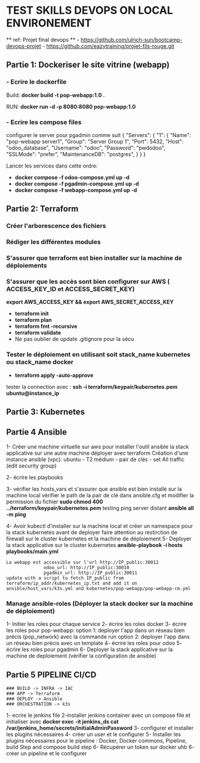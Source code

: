 # TEST SKILLS DEVOPS ON LOCAL ENVIRONEMENT
 ** ref: Projet final devops **
    - https://github.com/ulrich-sun/bootcamp-devops-projet
    - https://github.com/eazytraining/projet-fils-rouge.git

## Partie 1: Dockeriser le site vitrine (webapp)
### - Ecrire le dockerfile

Build: **docker build -t pop-webapp:1.0 .**

RUN: **docker run -d -p 8080:8080 pop-webapp:1.0**

### - Ecrire les compose files
configurer le server pour pgadmin comme suit
{
  "Servers": {
    "1": {
      "Name": "pop-webapp server1",
      "Group": "Server Group 1",
      "Port": 5432,
      "Host": "odoo_database",
      "Username": "odoo",
      "Password": "pwdodoo",
      "SSLMode": "prefer",
      "MaintenanceDB": "postgres",
    }
  }
}

Lancer les services dans cette ordre:
- **docker compose -f odoo-compose.yml up -d**
- **docker compose -f pgadmin-compose.yml up -d**
- **docker compose -f webapp-compose.yml up -d**

## Partie 2: Terraform
### Créer l'arborescence des fichiers
### Rédiger les différentes modules
### S'assurer que terraform est bien installer sur la machine de déploiements
### S'assurer que les accès sont bien configurer sur AWS ( ACCESS_KEY_ID et ACCESS_SECRET_KEY)
**export AWS_ACCESS_KEY && export AWS_SECRET_ACCESS_KEY**
- **terraform init**
- **terraform plan**
- **terraform fmt -recursive**
- **terraform validate**
- Ne pas oublier de update .gitignore pour la sécu
### Tester le déploiement en utilisant soit stack_name kubernetes ou stack_name docker
- **terraform apply -auto-approve**

tester la connection avec : **ssh -i terraform/keypair/kubernetes.pem ubuntu@instance_ip**


## Partie 3: Kubernetes

## Partie 4 Ansible
1- Créer une machine virtuelle sur aws pour installer l'outil ansible la stack applicative sur une autre machine déployer avec terraform
  Création d'une instance ansible (vpc):
    ubuntu - T2 médium - pair de clés - set All traffic (edit security group)

2- écrire les playbooks

3- vérifier les hosts_vars et s'assurer que ansible est bien installé sur la machine local 
    vérifier le path de la pair de clé dans ansible.cfg et modifier la permission du fichier **sudo chmod 400 ../terraform/keypair/kubernetes.pem**
    testing ping server distant **ansible all -m ping**

4- Avoir kubectl d'installer sur la machine local et créer un namespace pour la stack kubernetes avant de deployer
faire attention au restirction de firewall sur le cluster kubernetes et la machine de déploiement
5- Deployer la stack applicative sur le cluster kubernetes
    **ansible-playbook -i hosts playbooks/main.yml**
  
    La webapp est accessible sur l'url http://IP_public:30012
                  odoo_url: http://IP_public:30010
                  pgadmin_url: http://IP_public:30011
    update with a script to fetch IP_public from terraform/ip_addr/kubernetes_ip.txt and add it on ansible/host_vars/k3s.yml and kubernetes/pop-webapp/pop-webapp-cm.yml

  ### Manage ansible-roles (Déployer la stack docker sur la machine de déploiement)
  1- Initier les roles pour chaque service
  2- écrire les roles docker
  3- écrire les roles pour pop-webapp:
    option 1: deployer l'app dans un réseau bien précis (pop_network) avec la commande run
    option 2: deployer l'app dans un réseau bien précis avec un template
  4- écrire les roles pour odoo
  5- écrire les roles pour pgadmin
  6- Deployer la stack applicative sur la machine de deploiement (vérifier la configuration de ansible)
  
## Partie 5 PIPELINE CI/CD
    ### BUILD -> INFRA -> IAC
    ### APP -> Terraform
    ### DEPLOY -> Ansible
    ### ORCHESTRATION -> k3s

  1- ecrire le jenkins file
  2-installer jenkins container avec un compose file et initialiser avec **docker exec -it jenkins_ds cat /var/jenkins_home/secrets/initialAdminPassword**
  3- configurer et installer les plugins nécessaires
  4- créer un user et le configurer
  5- Installer les plugins nécessaires pour le pipeline : Docker, Docker commons, Pipeline, build Step and compose build step
  6- Récupérer un token sur docker uhb
  6- créer un pipeline et le configurer

